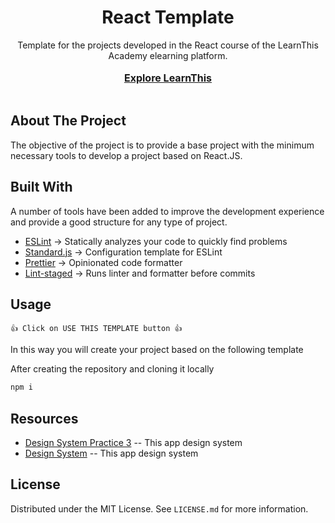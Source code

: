 <!--
*** I'm using markdown "reference style" links for readability.
*** Reference links are enclosed in brackets [ ] instead of parentheses ( ).
*** See the bottom of this document for the declaration of the reference variables
*** for contributors-url, forks-url, etc. This is an optional, concise syntax you may use.
*** https://www.markdownguide.org/basic-syntax/#reference-style-links
-->
<!-- <div align="center">

  <a href="">[![Contributors][contributors-shield]][contributors-url]</a>
  <a href="">[![Forks][forks-shield]][forks-url]</a>
  <a href="">[![Stargazers][stars-shield]][stars-url]</a>
  <a href="">[![Issues][issues-shield]][issues-url]</a>
  <a href="">[![MIT License][license-shield]][license-url]</a>
</div> -->

<div align="center">
  <h1>React Template</h1>
  <p>
    Template for the projects developed in the React course of the LearnThis Academy elearning platform.
    <br />
    <br />
    <a style='font-size:16px' href="https://learnthisacademy.com" target='_blank'><strong>Explore LearnThis</strong></a>
    <br />
    <br />
  </p>
</div>

<!-- BUILT WITH -->

## About The Project

The objective of the project is to provide a base project with the minimum necessary tools to develop a project based on React.JS.

<!-- BUILT WITH -->

## Built With

A number of tools have been added to improve the development experience and provide a good structure for any type of project.

- [ESLint](https://eslint.org/) -> Statically analyzes your code to quickly find problems
- [Standard.js](https://standardjs.com/) -> Configuration template for ESLint
- [Prettier](https://prettier.io/) -> Opinionated code formatter
- [Lint-staged](https://www.npmjs.com/package/lint-staged) -> Runs linter and formatter before commits

<!-- USAGE -->

## Usage

```
👍 Click on USE THIS TEMPLATE button 👍
```

In this way you will create your project based on the following template

After creating the repository and cloning it locally

```bash
npm i
```

## Resources

- [Design System Practice 3](https://www.figma.com/file/aithAfswnewGLVWDIiokrs/LearnThis---Curso-React-desde-cero--Pr%C3%A1ctica-3?node-id=304%3A2856&t=X6b1DhXhGr78MDlB-0) -- This app design system
- [Design System](https://www.figma.com/file/FpCbTivcYMoVDfnIDI0Jmp/LearnThis---Curso-React-desde-cero--Pr%C3%A1ctica-1?node-id=238%3A2943&t=cRZz0hSheHYyHrME-0) -- This app design system

<!-- LICENSE -->

## License

Distributed under the MIT License. See `LICENSE.md` for more information.
